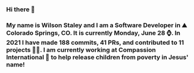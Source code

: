 ### Hi there 👋

### My name is Wilson Staley and I am a Software Developer in ⛰ Colorado Springs, CO.  It is currently Monday, June 28 ⌚. In 2021 I have made 188 commits, 41 PRs, and contributed to 11 projects 👨‍💻. I am currently working at Compassion International 🏢 to help release children from poverty in Jesus' name!